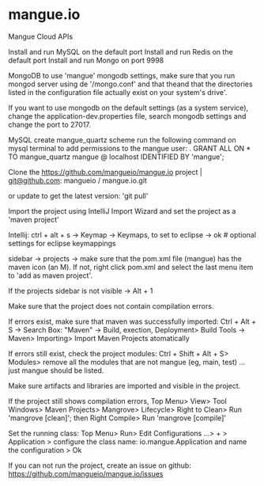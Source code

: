 # mangue.io
Mangue Cloud APIs

Install and run MySQL on the default port
Install and run Redis on the default port
Install and run Mongo on port 9998

MongoDB
to use 'mangue' mongodb settings, make sure that you run mongod server using de '/mongo.conf' and that theand that the directories listed in the configuration file actually exist on your system's drive'.

If you want to use mongodb on the default settings (as a system service), change the application-dev.properties file, search mongodb settings and change the port to 27017.

MySQL
create mangue_quartz scheme
run the following command on mysql terminal to add permissions to the mangue user:
. GRANT ALL ON * TO mangue_quartz mangue @ localhost IDENTIFIED BY 'mangue';

Clone the https://github.com/mangueio/mangue.io project | git@github.com: mangueio / mangue.io.git

or update to get the latest version: 'git pull'

Import the project using IntelliJ Import Wizard and set the project as a 'maven project'

Intellij: ctrl + alt + s -> Keymap -> Keymaps, to set to eclipse -> ok # optional settings for eclipse keymappings

sidebar -> projects -> make sure that the pom.xml file (mangue) has the maven icon (an M). If not, right click pom.xml and select the last menu item to 'add as maven project'.

If the projects sidebar is not visible -> Alt + 1

Make sure that the project does not contain compilation errors.

If errors exist, make sure that maven was successfully imported:
Ctrl + Alt + S -> Search Box: "Maven" -> Build, exection, Deployment> Build Tools -> Maven> Importing> Import Maven Projects atomatically

If errors still exist, check the project modules:
Ctrl + Shift + Alt + S> Modules> remove all the modules that are not mangue (eg, main, test) ... just mangue should be listed.

Make sure artifacts and libraries are imported and visible in the project.

If the project still shows compilation errors, Top Menu> View> Tool Windows> Maven Projects> Mangrove> Lifecycle> Right to Clean> Run 'mangrove [clean]'; then Right Compile> Run 'mangrove [compile]'

Set the running class:
Top Menu> Run> Edit Configurations ...> + > Application > configure the class name: io.mangue.Application and name the configuration > Ok

If you can not run the project, create an issue on github:
https://github.com/mangueio/mangue.io/issues
